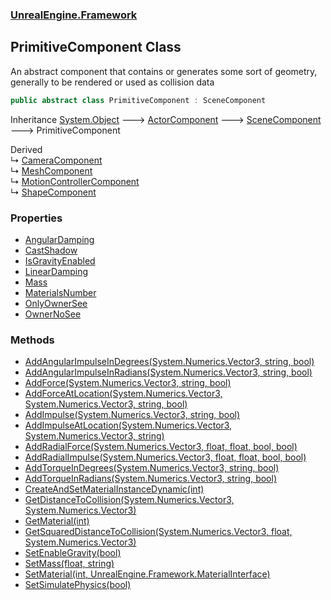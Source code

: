 ### [UnrealEngine.Framework](./UnrealEngine-Framework.md 'UnrealEngine.Framework')
## PrimitiveComponent Class
An abstract component that contains or generates some sort of geometry, generally to be rendered or used as collision data  
```csharp
public abstract class PrimitiveComponent : SceneComponent
```
Inheritance [System.Object](https://docs.microsoft.com/en-us/dotnet/api/System.Object 'System.Object') &#129106; [ActorComponent](./UnrealEngine-Framework-ActorComponent.md 'UnrealEngine.Framework.ActorComponent') &#129106; [SceneComponent](./UnrealEngine-Framework-SceneComponent.md 'UnrealEngine.Framework.SceneComponent') &#129106; PrimitiveComponent  

Derived  
&#8627; [CameraComponent](./UnrealEngine-Framework-CameraComponent.md 'UnrealEngine.Framework.CameraComponent')  
&#8627; [MeshComponent](./UnrealEngine-Framework-MeshComponent.md 'UnrealEngine.Framework.MeshComponent')  
&#8627; [MotionControllerComponent](./UnrealEngine-Framework-MotionControllerComponent.md 'UnrealEngine.Framework.MotionControllerComponent')  
&#8627; [ShapeComponent](./UnrealEngine-Framework-ShapeComponent.md 'UnrealEngine.Framework.ShapeComponent')  
### Properties
- [AngularDamping](./UnrealEngine-Framework-PrimitiveComponent-AngularDamping.md 'UnrealEngine.Framework.PrimitiveComponent.AngularDamping')
- [CastShadow](./UnrealEngine-Framework-PrimitiveComponent-CastShadow.md 'UnrealEngine.Framework.PrimitiveComponent.CastShadow')
- [IsGravityEnabled](./UnrealEngine-Framework-PrimitiveComponent-IsGravityEnabled.md 'UnrealEngine.Framework.PrimitiveComponent.IsGravityEnabled')
- [LinearDamping](./UnrealEngine-Framework-PrimitiveComponent-LinearDamping.md 'UnrealEngine.Framework.PrimitiveComponent.LinearDamping')
- [Mass](./UnrealEngine-Framework-PrimitiveComponent-Mass.md 'UnrealEngine.Framework.PrimitiveComponent.Mass')
- [MaterialsNumber](./UnrealEngine-Framework-PrimitiveComponent-MaterialsNumber.md 'UnrealEngine.Framework.PrimitiveComponent.MaterialsNumber')
- [OnlyOwnerSee](./UnrealEngine-Framework-PrimitiveComponent-OnlyOwnerSee.md 'UnrealEngine.Framework.PrimitiveComponent.OnlyOwnerSee')
- [OwnerNoSee](./UnrealEngine-Framework-PrimitiveComponent-OwnerNoSee.md 'UnrealEngine.Framework.PrimitiveComponent.OwnerNoSee')
### Methods
- [AddAngularImpulseInDegrees(System.Numerics.Vector3, string, bool)](./UnrealEngine-Framework-PrimitiveComponent-AddAngularImpulseInDegrees(System-Numerics-Vector3_string_bool).md 'UnrealEngine.Framework.PrimitiveComponent.AddAngularImpulseInDegrees(System.Numerics.Vector3, string, bool)')
- [AddAngularImpulseInRadians(System.Numerics.Vector3, string, bool)](./UnrealEngine-Framework-PrimitiveComponent-AddAngularImpulseInRadians(System-Numerics-Vector3_string_bool).md 'UnrealEngine.Framework.PrimitiveComponent.AddAngularImpulseInRadians(System.Numerics.Vector3, string, bool)')
- [AddForce(System.Numerics.Vector3, string, bool)](./UnrealEngine-Framework-PrimitiveComponent-AddForce(System-Numerics-Vector3_string_bool).md 'UnrealEngine.Framework.PrimitiveComponent.AddForce(System.Numerics.Vector3, string, bool)')
- [AddForceAtLocation(System.Numerics.Vector3, System.Numerics.Vector3, string, bool)](./UnrealEngine-Framework-PrimitiveComponent-AddForceAtLocation(System-Numerics-Vector3_System-Numerics-Vector3_string_bool).md 'UnrealEngine.Framework.PrimitiveComponent.AddForceAtLocation(System.Numerics.Vector3, System.Numerics.Vector3, string, bool)')
- [AddImpulse(System.Numerics.Vector3, string, bool)](./UnrealEngine-Framework-PrimitiveComponent-AddImpulse(System-Numerics-Vector3_string_bool).md 'UnrealEngine.Framework.PrimitiveComponent.AddImpulse(System.Numerics.Vector3, string, bool)')
- [AddImpulseAtLocation(System.Numerics.Vector3, System.Numerics.Vector3, string)](./UnrealEngine-Framework-PrimitiveComponent-AddImpulseAtLocation(System-Numerics-Vector3_System-Numerics-Vector3_string).md 'UnrealEngine.Framework.PrimitiveComponent.AddImpulseAtLocation(System.Numerics.Vector3, System.Numerics.Vector3, string)')
- [AddRadialForce(System.Numerics.Vector3, float, float, bool, bool)](./UnrealEngine-Framework-PrimitiveComponent-AddRadialForce(System-Numerics-Vector3_float_float_bool_bool).md 'UnrealEngine.Framework.PrimitiveComponent.AddRadialForce(System.Numerics.Vector3, float, float, bool, bool)')
- [AddRadialImpulse(System.Numerics.Vector3, float, float, bool, bool)](./UnrealEngine-Framework-PrimitiveComponent-AddRadialImpulse(System-Numerics-Vector3_float_float_bool_bool).md 'UnrealEngine.Framework.PrimitiveComponent.AddRadialImpulse(System.Numerics.Vector3, float, float, bool, bool)')
- [AddTorqueInDegrees(System.Numerics.Vector3, string, bool)](./UnrealEngine-Framework-PrimitiveComponent-AddTorqueInDegrees(System-Numerics-Vector3_string_bool).md 'UnrealEngine.Framework.PrimitiveComponent.AddTorqueInDegrees(System.Numerics.Vector3, string, bool)')
- [AddTorqueInRadians(System.Numerics.Vector3, string, bool)](./UnrealEngine-Framework-PrimitiveComponent-AddTorqueInRadians(System-Numerics-Vector3_string_bool).md 'UnrealEngine.Framework.PrimitiveComponent.AddTorqueInRadians(System.Numerics.Vector3, string, bool)')
- [CreateAndSetMaterialInstanceDynamic(int)](./UnrealEngine-Framework-PrimitiveComponent-CreateAndSetMaterialInstanceDynamic(int).md 'UnrealEngine.Framework.PrimitiveComponent.CreateAndSetMaterialInstanceDynamic(int)')
- [GetDistanceToCollision(System.Numerics.Vector3, System.Numerics.Vector3)](./UnrealEngine-Framework-PrimitiveComponent-GetDistanceToCollision(System-Numerics-Vector3_System-Numerics-Vector3).md 'UnrealEngine.Framework.PrimitiveComponent.GetDistanceToCollision(System.Numerics.Vector3, System.Numerics.Vector3)')
- [GetMaterial(int)](./UnrealEngine-Framework-PrimitiveComponent-GetMaterial(int).md 'UnrealEngine.Framework.PrimitiveComponent.GetMaterial(int)')
- [GetSquaredDistanceToCollision(System.Numerics.Vector3, float, System.Numerics.Vector3)](./UnrealEngine-Framework-PrimitiveComponent-GetSquaredDistanceToCollision(System-Numerics-Vector3_float_System-Numerics-Vector3).md 'UnrealEngine.Framework.PrimitiveComponent.GetSquaredDistanceToCollision(System.Numerics.Vector3, float, System.Numerics.Vector3)')
- [SetEnableGravity(bool)](./UnrealEngine-Framework-PrimitiveComponent-SetEnableGravity(bool).md 'UnrealEngine.Framework.PrimitiveComponent.SetEnableGravity(bool)')
- [SetMass(float, string)](./UnrealEngine-Framework-PrimitiveComponent-SetMass(float_string).md 'UnrealEngine.Framework.PrimitiveComponent.SetMass(float, string)')
- [SetMaterial(int, UnrealEngine.Framework.MaterialInterface)](./UnrealEngine-Framework-PrimitiveComponent-SetMaterial(int_UnrealEngine-Framework-MaterialInterface).md 'UnrealEngine.Framework.PrimitiveComponent.SetMaterial(int, UnrealEngine.Framework.MaterialInterface)')
- [SetSimulatePhysics(bool)](./UnrealEngine-Framework-PrimitiveComponent-SetSimulatePhysics(bool).md 'UnrealEngine.Framework.PrimitiveComponent.SetSimulatePhysics(bool)')
